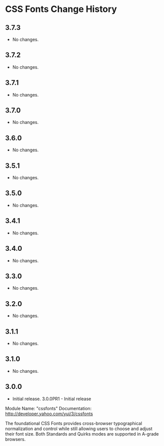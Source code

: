 CSS Fonts Change History
========================

3.7.3
-----

* No changes.

3.7.2
-----

* No changes.

3.7.1
-----

* No changes.

3.7.0
-----

* No changes.

3.6.0
-----

  * No changes.

3.5.1
-----

  * No changes.

3.5.0
-----
  * No changes.


3.4.1
-----
  * No changes.


3.4.0
-----
  * No changes.


3.3.0
-----
  * No changes.


3.2.0
-----
  * No changes.


3.1.1
-----
  * No changes.


3.1.0
-----
  * No changes.

3.0.0
-----
  * Initial release.
3.0.0PR1 - Initial release

Module Name: "cssfonts"
Documentation: http://developer.yahoo.com/yui/3/cssfonts

The foundational CSS Fonts provides cross-browser
typographical normalization and control while still
allowing users to choose and adjust their font size.
Both Standards and Quirks modes are supported in A-grade browsers.
